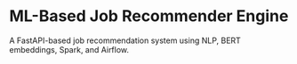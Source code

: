 # ML-Based Job Recommender Engine

A FastAPI-based job recommendation system using NLP, BERT embeddings, Spark, and Airflow.
